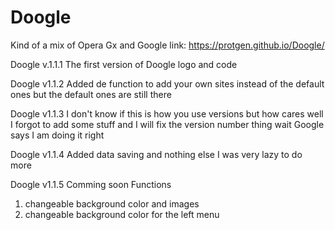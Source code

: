 # Doogle
Kind of a mix of Opera Gx and Google
link: https://protgen.github.io/Doogle/

Doogle v.1.1.1
The first version of Doogle logo and code

Doogle v1.1.2
Added de function to add your own
sites instead of the default ones
but the default ones are still there

Doogle v1.1.3
I don't know if this is how you use versions
but how cares well I forgot to add some stuff
and I will fix the version number thing wait 
Google says I am doing it right

Doogle v1.1.4
Added data saving and nothing else I was very
lazy to do more

Doogle v1.1.5 Comming soon Functions
1. changeable background color and images
2. changeable background color for the left menu
